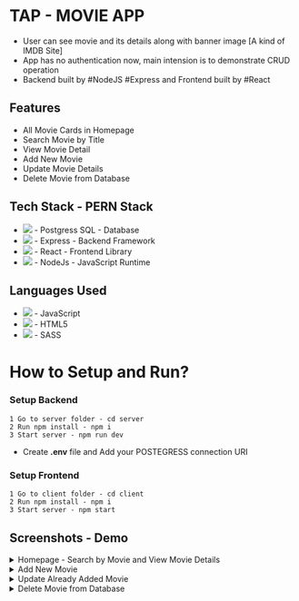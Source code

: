 # TAP - MOVIE APP

* User can see movie and its details along with banner image [A kind of IMDB Site]
* App has no authentication now, main intension is to demonstrate CRUD operation
* Backend built by #NodeJS #Express and Frontend built by #React

## Features
* All Movie Cards in Homepage
* Search Movie by Title
* View Movie Detail
* Add New Movie
* Update Movie Details
* Delete Movie from Database

## Tech Stack - PERN Stack
* <img src="https://img.shields.io/badge/PostgreSQL-316192?style=for-the-badge&logo=postgresql&logoColor=white" /> - Postgress SQL - Database 
* <img src="https://img.shields.io/badge/Express.js-000000?style=for-the-badge&logo=express&logoColor=white"/> - Express - Backend Framework
* <img src="https://img.shields.io/badge/React-20232A?style=for-the-badge&logo=react&logoColor=61DAFB" /> - React - Frontend Library
* <img src="https://img.shields.io/badge/Node.js-339933?style=for-the-badge&logo=nodedotjs&logoColor=white" /> - NodeJs - JavaScript Runtime

## Languages Used
* <img src="https://img.shields.io/badge/JavaScript-323330?style=for-the-badge&logo=javascript&logoColor=F7DF1E" /> - JavaScript
* <img src="https://img.shields.io/badge/HTML5-E34F26?style=for-the-badge&logo=html5&logoColor=white" /> - HTML5
* <img src="https://img.shields.io/badge/Sass-CC6699?style=for-the-badge&logo=sass&logoColor=white" /> - SASS

# How to Setup and Run?
### Setup Backend
    1 Go to server folder - cd server
    2 Run npm install - npm i
    3 Start server - npm run dev
* Create **.env** file and Add your POSTEGRESS connection URI
### Setup Frontend
    1 Go to client folder - cd client
    2 Run npm install - npm i
    3 Start server - npm start

## Screenshots - Demo
<details>
  <summary>Homepage - Search by Movie and View Movie Details</summary>

![Home Page](./screenshots/search-by-movie-and-view-detail.gif)
</details>
<details>
  <summary>Add New Movie</summary>

![Add Movie](./screenshots/add-new-movie.gif)
</details>
<details>
  <summary>Update Already Added Movie</summary>

![Add Movie](./screenshots/update-movie.gif)
</details>
<details>
  <summary>Delete Movie from Database</summary>

![Add Movie](./screenshots/delete-movie.gif)
</details>
